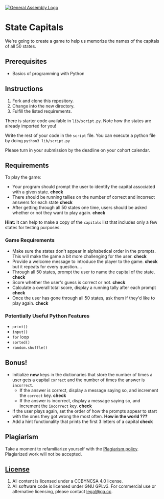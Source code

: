 [![General Assembly Logo](https://camo.githubusercontent.com/1a91b05b8f4d44b5bbfb83abac2b0996d8e26c92/687474703a2f2f692e696d6775722e636f6d2f6b6538555354712e706e67)](https://generalassemb.ly/education/web-development-immersive)

# State Capitals

We're going to create a game to help us memorize the names of the capitals of
all 50 states.

## Prerequisites

- Basics of programming with Python

## Instructions

1. Fork and clone this repository.
1. Change into the new directory.
1. Fulfill the listed requirements.

There is starter code available in `lib/script.py`. Note how the states are
already imported for you!

Write the rest of your code in the `script` file. You can execute a python file
by doing `python3 lib/script.py`

Please turn in your submission by the deadline on your cohort calendar.

## Requirements

To play the game:

- Your program should prompt the user to identify the capital associated with a
  given state.
  __check__
- There should be running tallies on the number of correct and incorrect answers
  for each state
  __check__
- After getting through all 50 states one time, users should be asked whether or
  not they want to play again.
  __check__

**Hint:** It can help to make a copy of the `capitals` list that includes only a
few states for testing purposes.

### Game Requirements

- Make sure the states don't appear in alphabetical order in the prompts. This
  will make the game a bit more challenging for the user.
  __check__
- Provide a welcome message to introduce the player to the game.
__check__ but it repeats for every question....
- Through all 50 states, prompt the user to name the capital of the state.
__check__
- Score whether the user's guess is correct or not.
__check__
- Calculate a overall total score, display a running tally after each prompt
__check__
- Once the user has gone through all 50 states, ask them if they'd like to play
  again.
__check__

### Potentially Useful Python Features

- `print()`
- `input()`
- `for` loop
- `sorted()`
- `random.shuffle()`

## Bonus!

- Initialize **new** keys in the dictionaries that store the number of times a
  user gets a capital `correct` and the number of times the answer is
  `incorrect`.
  - If the answer is correct, display a message saying so, and increment the
    `correct` key.
    __check__
  - If the answer is incorrect, display a message saying so, and increment the
    `incorrect` key.
    __check__
- If the user plays again, set the order of how the prompts appear to start with
  the ones they got wrong the most often.
   __How in the world ???__
- Add a hint functionality that prints the first 3 letters of a capital
__check__

## Plagiarism

Take a moment to refamiliarize yourself with the
[Plagiarism policy](https://git.generalassemb.ly/DC-WDI/Administrative/blob/master/plagiarism.md).
Plagiarized work will not be accepted.

## [License](LICENSE)

1.  All content is licensed under a CC­BY­NC­SA 4.0 license.
1.  All software code is licensed under GNU GPLv3. For commercial use or
    alternative licensing, please contact legal@ga.co.
